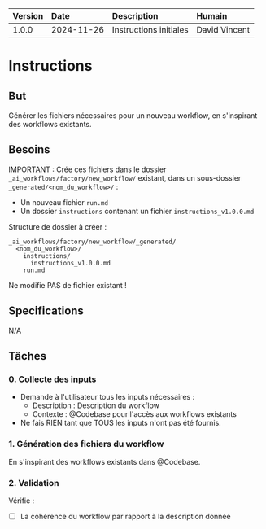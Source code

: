 | Version | Date | Description | Humain |
| :- | :- | :- | :- |
| 1.0.0 | 2024-11-26 | Instructions initiales | David Vincent |

# Instructions

## But

Générer les fichiers nécessaires pour un nouveau workflow, en s'inspirant des workflows existants.

## Besoins

IMPORTANT : Crée ces fichiers dans le dossier `_ai_workflows/factory/new_workflow/` existant, dans un sous-dossier `_generated/<nom_du_workflow>/` :
- Un nouveau fichier `run.md`
- Un dossier `instructions` contenant un fichier `instructions_v1.0.0.md`

Structure de dossier à créer :
  ```
  _ai_workflows/factory/new_workflow/_generated/
    <nom_du_workflow>/
      instructions/
        instructions_v1.0.0.md
      run.md
  ```
Ne modifie PAS de fichier existant !

## Specifications

N/A

## Tâches

### 0. Collecte des inputs
- Demande à l'utilisateur tous les inputs nécessaires :
  * Description : Description du workflow
  * Contexte : @Codebase pour l'accès aux workflows existants
- Ne fais RIEN tant que TOUS les inputs n'ont pas été fournis.

### 1. Génération des fichiers du workflow
En s'inspirant des workflows existants dans @Codebase.

### 2. Validation
Vérifie :
- [ ] La cohérence du workflow par rapport à la description donnée
